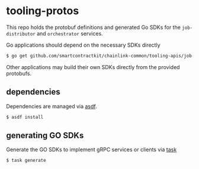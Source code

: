 # tooling-protos

This repo holds the protobuf definitions and generated Go SDKs for the `job-distributor` and `orchestrator` services.

Go applications should depend on the necessary SDKs directly

```bash
$ go get github.com/smartcontractkit/chainlink-common/tooling-apis/job-distributor/app
```

Other applications may build their own SDKs directly from the provided protobufs.

## dependencies

Dependencies are managed via [asdf](https://asdf-vm.com/guide/getting-started.html).

```bash
$ asdf install
```

## generating GO SDKs

Generate the GO SDKs to implement gRPC services or clients via [task](https://taskfile.dev/installation/)

```bash
$ task generate
```
